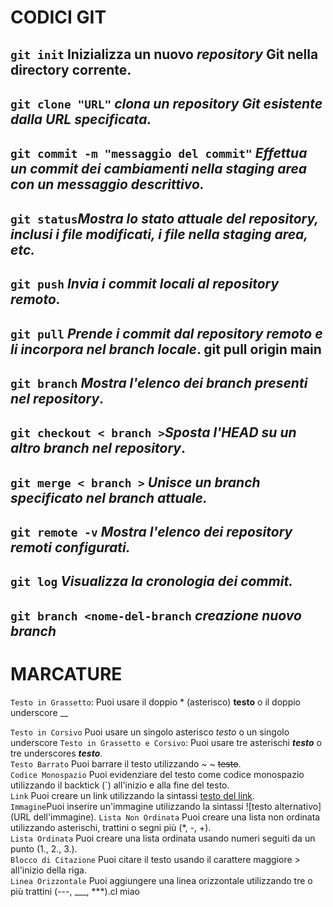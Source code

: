 # **CODICI GIT**
## ``git init`` Inizializza un nuovo *repository* **Git** nella directory corrente.   
## ``git clone "URL"``  *clona un *repository* **Git** esistente dalla **URL** *specificata*.*
## ``git commit -m "messaggio del commit"``  *Effettua un commit dei cambiamenti nella staging area con un messaggio descrittivo.*
## ``git status``*Mostra lo stato attuale del repository, inclusi i file modificati, i file nella staging area, etc.*
## ``git push`` *Invia i commit locali al repository remoto.*
## ``git pull``  *Prende i commit dal repository remoto e li incorpora nel branch locale*. git pull origin main
## ``git branch`` *Mostra l'elenco dei branch presenti nel repository*.
## ``git checkout < branch >``*Sposta l'HEAD su un altro branch nel repository*.
## ``git merge < branch >`` *Unisce un branch specificato nel branch attuale.*
## ``git remote -v`` *Mostra l'elenco dei repository remoti configurati.*
## ``git log`` *Visualizza la cronologia dei commit.*
## ``git branch <nome-del-branch`` *creazione nuovo branch*

# **MARCATURE**
``Testo in Grassetto``: Puoi usare il doppio * (asterisco) **testo** o il doppio underscore __

``Testo in Corsivo`` Puoi usare un singolo asterisco *testo* o un singolo underscore
``Testo in Grassetto e Corsivo``: Puoi usare tre asterischi ***testo*** o tre underscores ___testo___.    
``Testo Barrato`` Puoi barrare il testo utilizzando ~ ~  ~~testo~~.  
``Codice Monospazio`` Puoi evidenziare del testo come codice monospazio utilizzando il backtick (`) all'inizio e alla fine del testo.   
``Link`` Puoi creare un link utilizzando la sintassi [testo del link](URL).    
``Immagine``Puoi inserire un'immagine utilizzando la sintassi ![testo alternativo](URL dell'immagine).
``Lista Non Ordinata`` Puoi creare una lista non ordinata utilizzando asterischi, trattini o segni più (*, -, +).   
``Lista Ordinata`` Puoi creare una lista ordinata usando numeri seguiti da un punto (1., 2., 3.).     
``Blocco di Citazione`` Puoi citare il testo usando il carattere maggiore > all'inizio della riga.  
``Linea Orizzontale`` Puoi aggiungere una linea orizzontale utilizzando tre o più trattini (---, ___, ***).cl
miao





